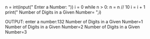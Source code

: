 n = int(input(" Enter a Number: "))
i = 0
while n > 0:
    n = n // 10
    i = i  + 1
    print(" Number of Digits in a Given Number= ",i)
    
 OUTPUT:
    enter a number:132
    Number of Digits in a Given Number=1
    Number of Digits in a Given Number=2
    Number of Digits in a Given Number=3
